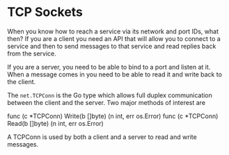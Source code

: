 # TCP Sockets

When you know how to reach a service via its network and port IDs, what then? 
If you are a client you need an API that will allow you to connect to a service and then to send messages to that service and read replies back from the service.

If you are a server, you need to be able to bind to a port and listen at it. When a message comes in you need to be able to read it and write back to the client.

The `net.TCPConn` is the Go type which allows full duplex communication between the client and the server. Two major methods of interest are

func (c *TCPConn) Write(b []byte) (n int, err os.Error)
func (c *TCPConn) Read(b []byte) (n int, err os.Error)   
    

A TCPConn is used by both a client and a server to read and write messages. 